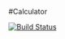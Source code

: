 #Calculator

[![Build Status](https://travis-ci.org/vas-vas777/lab.svg?branch=master)](https://travis-ci.org/vas-vas777/lab)
